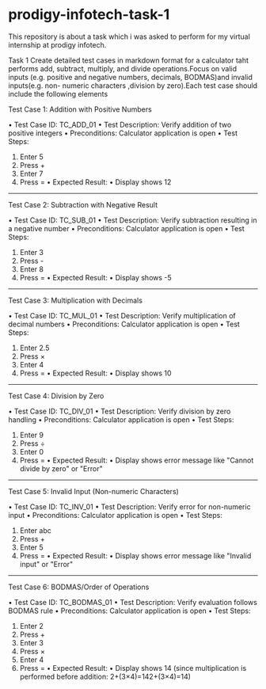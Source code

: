 # prodigy-infotech-task-1
This repository is about a task which i was asked to perform for my virtual internship at prodigy infotech.

Task 1 Create detailed test cases in markdown format for a calculator taht performs add, subtract, multiply, and divide operations.Focus on valid inputs (e.g. positive and negative numbers, decimals, BODMAS)and invalid inputs(e.g. non- numeric characters ,division by zero).Each test case should include the following elements 

Test Case 1: Addition with Positive Numbers

•	Test Case ID: TC_ADD_01
•	Test Description: Verify addition of two positive integers
•	Preconditions: Calculator application is open
•	Test Steps:
1.	Enter 5
2.	Press +
3.	Enter 7
4.	Press =
•	Expected Result:
•	Display shows 12
________________________________________

Test Case 2: Subtraction with Negative Result

•	Test Case ID: TC_SUB_01
•	Test Description: Verify subtraction resulting in a negative number
•	Preconditions: Calculator application is open
•	Test Steps:
1.	Enter 3
2.	Press -
3.	Enter 8
4.	Press =
•	Expected Result:
•	Display shows -5
________________________________________

Test Case 3: Multiplication with Decimals

•	Test Case ID: TC_MUL_01
•	Test Description: Verify multiplication of decimal numbers
•	Preconditions: Calculator application is open
•	Test Steps:
1.	Enter 2.5
2.	Press ×
3.	Enter 4
4.	Press =
•	Expected Result:
•	Display shows 10
________________________________________

Test Case 4: Division by Zero

•	Test Case ID: TC_DIV_01
•	Test Description: Verify division by zero handling
•	Preconditions: Calculator application is open
•	Test Steps:
1.	Enter 9
2.	Press ÷
3.	Enter 0
4.	Press =
•	Expected Result:
•	Display shows error message like "Cannot divide by zero" or "Error"
________________________________________

Test Case 5: Invalid Input (Non-numeric Characters)

•	Test Case ID: TC_INV_01
•	Test Description: Verify error for non-numeric input
•	Preconditions: Calculator application is open
•	Test Steps:
1.	Enter abc
2.	Press +
3.	Enter 5
4.	Press =
•	Expected Result:
•	Display shows error message like "Invalid input" or "Error"
________________________________________

Test Case 6: BODMAS/Order of Operations

•	Test Case ID: TC_BODMAS_01
•	Test Description: Verify evaluation follows BODMAS rule
•	Preconditions: Calculator application is open
•	Test Steps:
1.	Enter 2
2.	Press +
3.	Enter 3
4.	Press ×
5.	Enter 4
6.	Press =
•	Expected Result:
•	Display shows 14 (since multiplication is performed before addition: 2+(3×4)=142+(3×4)=14)
